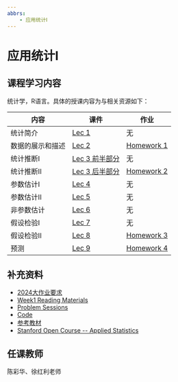 ```yaml
---
abbrs:
    - 应用统计Ⅰ
---
```


# 应用统计Ⅰ

## 课程学习内容

统计学，R语言。具体的授课内容为与相关资源如下：

| 内容               | 课件                                                                 | 作业                                                                 |
|--------------------|----------------------------------------------------------------------|----------------------------------------------------------------------|
| 统计简介           | [Lec 1](https://box.nju.edu.cn/f/7cf4b300f8fc4a6385a2/?dl=1)         | 无                                                                   |
| 数据的展示和描述   | [Lec 2](https://box.nju.edu.cn/f/9de66bc9a0db45c6a8bc/?dl=1)         | [Homework 1](https://box.nju.edu.cn/d/ff9a900852e24b27b731/)         |
| 统计推断Ⅰ          | [Lec 3 前半部分](https://box.nju.edu.cn/f/1972ea9483794aa48a8c/?dl=1)| 无                                                                   |
| 统计推断Ⅱ          | [Lec 3 后半部分](https://box.nju.edu.cn/f/fc52813af9514297b2fc/?dl=1)| [Homework 2](https://box.nju.edu.cn/d/57bf9ac09e4947b5a445/)         |
| 参数估计Ⅰ          | [Lec 4](https://box.nju.edu.cn/f/6d74e599d2314bf79a6e/?dl=1)         | 无                                                                   |
| 参数估计Ⅱ          | [Lec 5](https://box.nju.edu.cn/f/7fdea07c08e74e33a4c4/?dl=1)         | 无                                                                   |
| 非参数估计         | [Lec 6](https://box.nju.edu.cn/f/3f19e6fa4cb54409a40c/?dl=1)         | 无                                                                   |
| 假设检验Ⅰ          | [Lec 7](https://box.nju.edu.cn/f/f7a20272ce1347df8268/?dl=1)         |   无                                                |
| 假设检验Ⅱ          | [Lec 8](https://box.nju.edu.cn/f/04700db2a33f44acae1a/?dl=1)         | [Homework 3](https://box.nju.edu.cn/d/ef05b3a4e0294c9babed/)         |
| 预测               | [Lec 9](https://box.nju.edu.cn/f/a3908a101c5a44e2b2a6/?dl=1)         | [Homework 4](https://box.nju.edu.cn/f/27e39c02cf304096a13d/?dl=1)    |

## 补充资料

- [2024大作业要求](https://box.nju.edu.cn/f/fa5cef101f674762904d/?dl=1)
- [Week1 Reading Materials](https://box.nju.edu.cn/d/ad1b5fd8495341bbb630/)
- [Problem Sessions](https://box.nju.edu.cn/d/d814247ea8de46e29959/)
- [Code](https://box.nju.edu.cn/d/2ddc25d0aa6648d8a6fe/)
- [参考教材](https://box.nju.edu.cn/d/b2bd0e073df440a2b2f5/)
- [Stanford Open Course -- Applied Statistics](https://box.nju.edu.cn/d/1d22d8aac4ee41899b52/)

## 任课教师

陈彩华、徐红利老师

